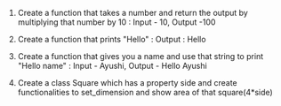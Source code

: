 1. Create a function that takes a number and return the output by multiplying that number by 10 : Input - 10, Output -100

2. Create a function that prints "Hello" : Output : Hello

3. Create a function that gives you a name and use that string to print "Hello name" : Input - Ayushi, Output - Hello Ayushi

4. Create a class Square which has a property side and create functionalities to set_dimension and show area of that square(4*side)